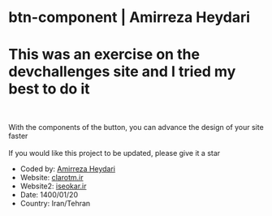 # btn-component | Amirreza Heydari
<html lang="en">
  <body>
    <h1>
      This was an exercise on the devchallenges site and I tried my best to do
      it
    </h1>
    <br />
    <p>
      With the components of the button, you can advance the design of your site
      faster
      <br /><br />
      If you would like this project to be updated, please give it a star
    </p>
    <a href="#!"></a>
    <ul>
      <li>
        Coded by:
        <a
          href="https://virgool.io/@clarotm/%D8%A7%D9%85%DB%8C%D8%B1%D8%B1%D8%B6%D8%A7-%D8%AD%DB%8C%D8%AF%D8%B1%DB%8C-%DA%A9%DB%8C%D8%B3%D8%AA%D8%A8%DB%8C%D9%88%DA%AF%D8%B1%D8%A7%D9%81%DB%8C-%DA%A9%D8%A7%D9%85%D9%84%D9%85%D8%AF%DB%8C%D8%B1-%D8%AA%DB%8C%D9%85-%DA%A9%D9%84%D8%A7%D8%B1%D9%88%DA%A9%D8%A7%D8%B1%D8%A2%D9%81%D8%B1%DB%8C%D9%86-%D8%AC%D9%88%D8%A7%D9%86-smlkfj5gciea"
          target="_blank"
          >Amirreza Heydari</a
        >
      </li>
      <li>
        Website: <a href="https://clarotm.ir/" target="_blank">clarotm.ir</a>
      </li>
      <li>
        Website2: <a href="https://iseokar.ir/" target="_blank">iseokar.ir</a>
      </li>
      <li>Date: 1400/01/20</li>
      <li>Country: Iran/Tehran</li>
    </ul>
  </body>
</html>



